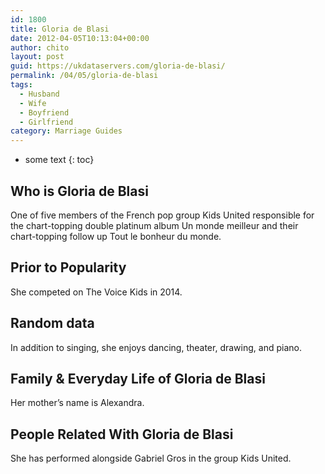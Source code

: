 ```yaml
---
id: 1800
title: Gloria de Blasi
date: 2012-04-05T10:13:04+00:00
author: chito
layout: post
guid: https://ukdataservers.com/gloria-de-blasi/
permalink: /04/05/gloria-de-blasi
tags:
  - Husband
  - Wife
  - Boyfriend
  - Girlfriend
category: Marriage Guides
---
```


* some text
{: toc}


## Who is  Gloria de Blasi
                  
                  
                  
One of five members of the French pop group Kids United responsible for the chart-topping double platinum album Un monde meilleur and their chart-topping follow up Tout le bonheur du monde.
                  
                
                
                
## Prior to Popularity 
                  
                  
                  
She competed on The Voice Kids in 2014.
                  
                
                
                
## Random data 
                  
                  
                  
In addition to singing, she enjoys dancing, theater, drawing, and piano.
                  
                
                
                
## Family & Everyday Life of Gloria de Blasi
                  
                  
                  
Her mother&#8217;s name is Alexandra.
                  
                
                
                
## People Related With  Gloria de Blasi
                  
                  
                  
She has performed alongside Gabriel Gros in the group Kids United.
                  
                
              
            
          
          
          
    
    
  
